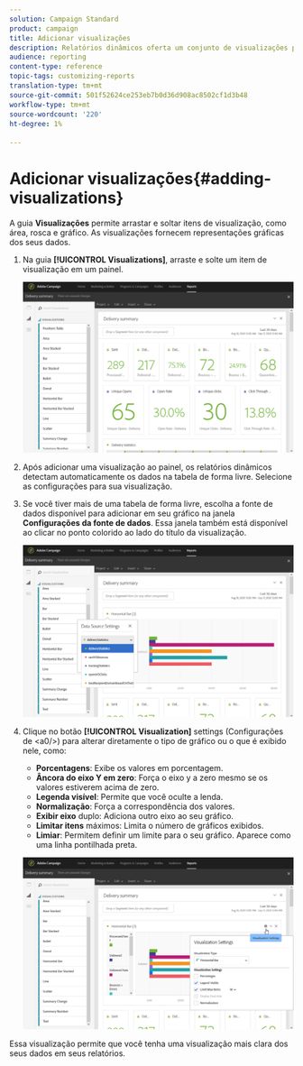 ```yaml
---
solution: Campaign Standard
product: campaign
title: Adicionar visualizações
description: Relatórios dinâmicos oferta um conjunto de visualizações para adicionar uma representação gráfica ao seu relatório.
audience: reporting
content-type: reference
topic-tags: customizing-reports
translation-type: tm+mt
source-git-commit: 501f52624ce253eb7b0d36d908ac8502cf1d3b48
workflow-type: tm+mt
source-wordcount: '220'
ht-degree: 1%

---
```



# Adicionar visualizações{#adding-visualizations}

A guia **Visualizações** permite arrastar e soltar itens de visualização, como área, rosca e gráfico. As visualizações fornecem representações gráficas dos seus dados.

1. Na guia **[!UICONTROL Visualizations]**, arraste e solte um item de visualização em um painel.

   ![](assets/dynamic_report_visualization_1.png)

1. Após adicionar uma visualização ao painel, os relatórios dinâmicos detectam automaticamente os dados na tabela de forma livre. Selecione as configurações para sua visualização.
1. Se você tiver mais de uma tabela de forma livre, escolha a fonte de dados disponível para adicionar em seu gráfico na janela **Configurações da fonte de dados**. Essa janela também está disponível ao clicar no ponto colorido ao lado do título da visualização.

   ![](assets/dynamic_report_visualization_2.png)

1. Clique no botão **[!UICONTROL Visualization]** settings (Configurações de &lt;a0/>) para alterar diretamente o tipo de gráfico ou o que é exibido nele, como:

   * **Porcentagens**: Exibe os valores em porcentagem.
   * **Âncora do eixo Y em zero**: Força o eixo y a zero mesmo se os valores estiverem acima de zero.
   * **Legenda visível**: Permite que você oculte a lenda.
   * **Normalização**: Força a correspondência dos valores.
   * **Exibir eixo** duplo: Adiciona outro eixo ao seu gráfico.
   * **Limitar itens** máximos: Limita o número de gráficos exibidos.
   * **Limiar**: Permitem definir um limite para o seu gráfico. Aparece como uma linha pontilhada preta.

   ![](assets/dynamic_report_visualization_3.png)

Essa visualização permite que você tenha uma visualização mais clara dos seus dados em seus relatórios.

